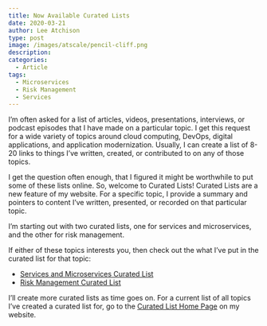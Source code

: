 ```yaml
---
title: Now Available Curated Lists
date: 2020-03-21
author: Lee Atchison
type: post
image: /images/atscale/pencil-cliff.png
description: 
categories:
  - Article
tags:
  - Microservices
  - Risk Management
  - Services
---
```


I’m often asked for a list of articles, videos, presentations, interviews, or podcast episodes that I have made on a particular topic. I get this request for a wide variety of topics around cloud computing, DevOps, digital applications, and application modernization. Usually, I can create a list of 8-20 links to things I’ve written, created, or contributed to on any of those topics.

I get the question often enough, that I figured it might be worthwhile to put some of these lists online. So, welcome to Curated Lists! Curated Lists are a new feature of my website. For a specific topic, I provide a summary and pointers to content I’ve written, presented, or recorded on that particular topic.

I’m starting out with two curated lists, one for services and microservices, and the other for risk management.

If either of these topics interests you, then check out the what I’ve put in the curated list for that topic:

* [Services and Microservices Curated List](https://leeatchison.com/lists/services-and-microservices/)
* [Risk Management Curated List](https://leeatchison.com/lists/risk-management/)

I’ll create more curated lists as time goes on. For a current list of all topics I’ve created a curated list for, go to the [Curated List Home Page](https://leeatchison.com/lists/) on my website.

